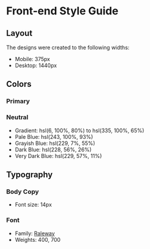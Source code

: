 # Front-end Style Guide

## Layout

The designs were created to the following widths:

- Mobile: 375px
- Desktop: 1440px

## Colors

### Primary


### Neutral

- Gradient: hsl(6, 100%, 80%) to hsl(335, 100%, 65%)
- Pale Blue: hsl(243, 100%, 93%)
- Grayish Blue: hsl(229, 7%, 55%)
- Dark Blue: hsl(228, 56%, 26%)
- Very Dark Blue: hsl(229, 57%, 11%)

## Typography

### Body Copy

- Font size: 14px

### Font

- Family: [Raleway](https://fonts.google.com/specimen/Raleway)
- Weights: 400, 700

